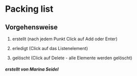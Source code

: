 # Packing list

## Vorgehensweise
1. erstellt (nach jedem Punkt Click auf Add oder Enter)

2. erledigt (Click auf das Listenelement)

3. gelöscht (Click auf Delete - alle Elemente werden gelöscht)
##### *erstellt von Marina Seidel*










